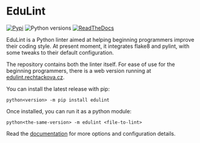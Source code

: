 # EduLint

[![Pypi](https://img.shields.io/pypi/v/edulint)](https://pypi.org/project/edulint/)
![Python versions](https://img.shields.io/badge/python-%3E%3D%203.7-blue)
[![ReadTheDocs](https://img.shields.io/readthedocs/edulint)](https://edulint.readthedocs.io/)

EduLint is a Python linter aimed at helping beginning programmers improve their coding style. At present moment, it integrates flake8 and pylint, with some tweaks to their default configuration.

The repository contains both the linter itself. For ease of use for the beginning programmers, there is a web version running at [edulint.rechtackova.cz](https://edulint.rechtackova.cz/).

You can install the latest release with pip:

```
python<version> -m pip install edulint
```


Once installed, you can run it as a python module:

```
python<the-same-version> -m edulint <file-to-lint>
```

Read the [documentation](https://edulint.readthedocs.io/) for more options and configuration details.
